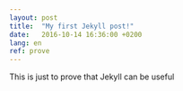 ```yaml
---
layout: post
title:  "My first Jekyll post!"
date:   2016-10-14 16:36:00 +0200
lang: en
ref: prove
---
```


This is just to prove that Jekyll can be useful
